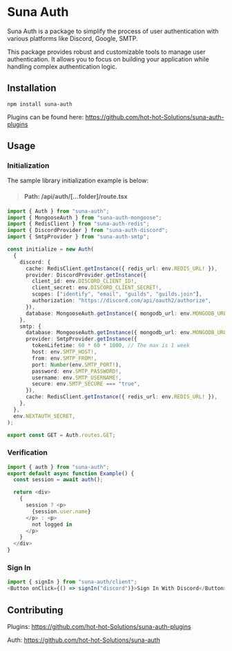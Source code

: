 # Suna Auth

Suna Auth is a package to simplify the process of user authentication with various platforms like Discord, Google, SMTP.

This package provides robust and customizable tools to manage user authentication. It allows you to focus on building your application while handling complex authentication logic.

## Installation

```shell
npm install suna-auth
```
Plugins can be found here: https://github.com/hot-hot-Solutions/suna-auth-plugins

## Usage

### Initialization

The sample library initialization example is below:

> #### Path: /api/auth/[...folder]/route.tsx

```typescript jsx
import { Auth } from "suna-auth";
import { MongooseAuth } from "suna-auth-mongoose";
import { RedisClient } from "suna-auth-redis";
import { DiscordProvider } from "suna-auth-discord";
import { SmtpProvider } from "suna-auth-smtp";

const initialize = new Auth(
  {
    discord: {
      cache: RedisClient.getInstance({ redis_url: env.REDIS_URL! }),
      provider: DiscordProvider.getInstance({
        client_id: env.DISCORD_CLIENT_ID!,
        client_secret: env.DISCORD_CLIENT_SECRET!,
        scopes: ["identify", "email", "guilds", "guilds.join"],
        authorization: "https://discord.com/api/oauth2/authorize",
      }),
      database: MongooseAuth.getInstance({ mongodb_url: env.MONGODB_URL! }),
    },
    smtp: {
      database: MongooseAuth.getInstance({ mongodb_url: env.MONGODB_URL! }),
      provider: SmtpProvider.getInstance({
        tokenLifetime: 60 * 60 * 1000, // The max is 1 week
        host: env.SMTP_HOST!,
        from: env.SMTP_FROM!,
        port: Number(env.SMTP_PORT!),
        password: env.SMTP_PASSWORD!,
        username: env.SMTP_USERNAME!,
        secure: env.SMTP_SECURE === "true",
      }),
      cache: RedisClient.getInstance({ redis_url: env.REDIS_URL! }),
    },
  },
  env.NEXTAUTH_SECRET,
);

export const GET = Auth.routes.GET;
```

### Verification

```typescript jsx
import { auth } from "suna-auth";
export default async function Example() {
  const session = await auth();

  return <div>
    {
      session ? <p>
        {session.user.name}
      </p> : <p>
        not logged in
      </p>
    }
  </div>
}
```

### Sign In

```typescript jsx
import { signIn } from "suna-auth/client";
<Button onClick={() => signIn("discord")}>Sign In With Discord</Button>
```


## Contributing
Plugins: https://github.com/hot-hot-Solutions/suna-auth-plugins

Auth: https://github.com/hot-hot-Solutions/suna-auth
